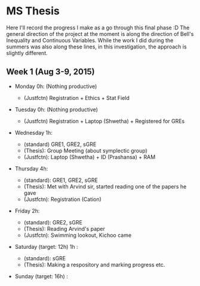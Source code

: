MS Thesis
==

Here I'll record the progress I make as a go through this final phase :D
The general direction of the project at the moment is along the direction of Bell's Inequality and Continuous Variables. While the work I did during the summers was also along these lines, in this investigation, the approach is slightly different.

Week 1 (Aug 3-9, 2015)
--
* Monday 0h: (Nothing productive)
  * (Justfctn) Registration + Ethics + Stat Field
* Tuesday 0h: (Nothing productive)
  * (Justfctn) Registration + Laptop (Shwetha) + Registered for GREs
* Wednesday 1h:
  * (standard) GRE1, GRE2, sGRE
  * (Thesis): Group Meeting (about symplectic group)
  * (Justfctn): Laptop (Shwetha) + ID (Prashansa) + RAM
* Thursday 4h:
  * (standard): GRE1, GRE2, sGRE
  * (Thesis): Met with Arvind sir, started reading one of the papers he gave
  * (Justfctn): Registration (Cation)
* Friday 2h:
  * (standard): GRE2, sGRE
  * (Thesis): Reading Arvind's paper  
  * (Justfctn): Swimming lookout, Kichoo came
* Saturday (target: 12h) 1h :
  * (standard): sGRE
  * (Thesis): Making a respository and marking progress etc.

* Sunday (target: 16h) :
